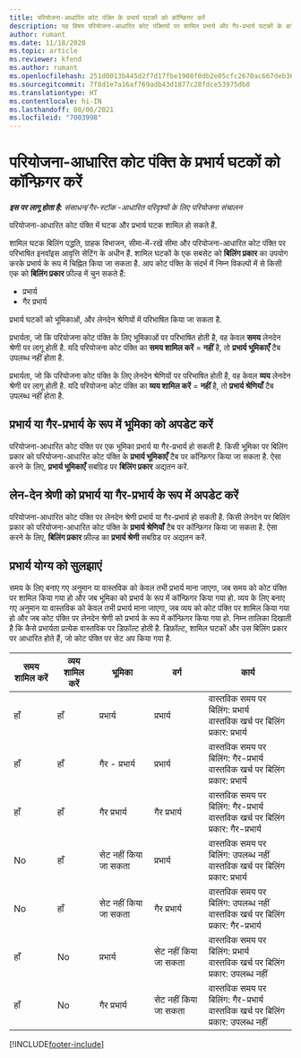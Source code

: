 ```yaml
---
title: परियोजना-आधारित कोट पंक्ति के प्रभार्य घटकों को कॉन्फ़िगर करें
description: यह विषय परियोजना-आधारित कोट पंक्तियों पर शामिल प्रभार्य और गैर-प्रभार्य घटकों के बारे में जानकारी प्रदान करता है.
author: rumant
ms.date: 11/18/2020
ms.topic: article
ms.reviewer: kfend
ms.author: rumant
ms.openlocfilehash: 251d0013b445d2f7d17fbe1908f0db2e05cfc2670ac667deb363c98f608a2aef
ms.sourcegitcommit: 7f8d1e7a16af769adb43d1877c28fdce53975db8
ms.translationtype: HT
ms.contentlocale: hi-IN
ms.lasthandoff: 08/06/2021
ms.locfileid: "7003998"
---
```

# <a name="configure-the-chargeable-components-of-a-project-based-quote-line"></a>परियोजना-आधारित कोट पंक्ति के प्रभार्य घटकों को कॉन्फ़िगर करें

_**इस पर लागू होता है:** संसाधन/गैर-स्टॉक -आधारित परिदृश्यों के लिए परियोजना संचालन_

परियोजना-आधारित कोट पंक्ति में घटक और प्रभार्य घटक शामिल हो सकते हैं.

शामिल घटक बिलिंग पद्धति, ग्राहक विभाजन, सीमा-में-रखें सीमा और परियोजना-आधारित कोट पंक्ति पर परिभाषित इनवॉइस आवृत्ति सेटिंग के अधीन हैं.
शामिल घटकों के एक सबसेट को **बिलिंग प्रकार** का उपयोग करके प्रभार्य के रूप में चिह्नित किया जा सकता है. आप कोट पंक्ति के संदर्भ में निम्न विकल्पों में से किसी एक को **बिलिंग प्रकार** फ़ील्ड में चुन सकते हैं:

   - प्रभार्य
   - गैर प्रभार्य

प्रभार्य घटकों को भूमिकाओं, और लेनदेन श्रेणियों में परिभाषित किया जा सकता है.

प्रभार्यता, जो कि परियोजना कोट पंक्ति के लिए भूमिकाओं पर परिभाषित होती है, वह केवल **समय** लेनदेन श्रेणी पर लागू होती है. यदि परियोजना कोट पंक्ति का **समय शामिल करें** = **नहीं** है, तो **प्रभार्य भूमिकाएँ** टैब उपलब्ध नहीं होता है.

प्रभार्यता, जो कि परियोजना कोट पंक्ति के लिए लेनदेन श्रेणियों पर परिभाषित होती है, वह केवल **व्यय** लेनदेन श्रेणी पर लागू होती है. यदि परियोजना कोट पंक्ति का **व्यय शामिल करें** = **नहीं** है, तो **प्रभार्य श्रेणियाँ** टैब उपलब्ध नहीं होता है.

## <a name="update-a-role-to-be-chargeable-or-non-chargeable"></a>प्रभार्य या गैर-प्रभार्य के रूप में भूमिका को अपडेट करें
परियोजना-आधारित कोट पंक्ति पर एक भूमिका प्रभार्य या गैर-प्रभार्य हो सकती है. किसी भूमिका पर बिलिंग प्रकार को परियोजना-आधारित कोट पंक्ति के **प्रभार्य भूमिकाएँ** टैब पर कॉन्फ़िगर किया जा सकता है. ऐसा करने के लिए, **प्रभार्य भूमिकाएँ** सबग्रिड पर **बिलिंग प्रकार** अद्यतन करें. 

## <a name="update-a-transaction-category-to-be-chargeable-or-non-chargeable"></a>लेन-देन श्रेणी को प्रभार्य या गैर-प्रभार्य के रूप में अपडेट करें
परियोजना-आधारित कोट पंक्ति पर लेनदेन श्रेणी प्रभार्य या गैर-प्रभार्य हो सकती है. किसी लेनदेन पर बिलिंग प्रकार को परियोजना-आधारित कोट पंक्ति के **प्रभार्य श्रेणियाँ** टैब पर कॉन्फ़िगर किया जा सकता है. ऐसा करने के लिए, **बिलिंग प्रकार** फ़ील्ड का **प्रभार्य श्रेणी** सबग्रिड पर अद्यतन करें. 

## <a name="resolve-chargeability"></a>प्रभार्य योग्य को सुलझाएं

समय के लिए बनाए गए अनुमान या वास्तविक को केवल तभी प्रभार्य माना जाएगा, जब समय को कोट पंक्ति पर शामिल किया गया हो और जब भूमिका को प्रभार्य के रूप में कॉन्फ़िगर किया गया हो.
व्यय के लिए बनाए गए अनुमान या वास्तविक को केवल तभी प्रभार्य माना जाएगा, जब व्यय को कोट पंक्ति पर शामिल किया गया हो और जब कोट पंक्ति पर लेनदेन श्रेणी को प्रभार्य के रूप में कॉन्फ़िगर किया गया हो. निम्न तालिका दिखाती है कि कैसे प्रभार्यता प्रत्येक वास्तविक पर डिफ़ॉल्ट होती है. डिफ़ॉल्ट, शामिल घटकों और उस बिलिंग प्रकार पर आधारित होते हैं, जो कोट पंक्ति पर सेट अप किया गया है.

| समय शामिल करें | व्यय शामिल करें | भूमिका | वर्ग | कार्य |
| --- | --- | --- | --- | --- |
| हाँ | हाँ | प्रभार्य | प्रभार्य | वास्तविक समय पर बिलिंग: प्रभार्य </br>वास्तविक खर्च पर बिलिंग प्रकार: प्रभार्य |
| हाँ | हाँ | गैर - प्रभार्य | प्रभार्य | वास्तविक समय पर बिलिंग: गैर-प्रभार्य </br>वास्तविक खर्च पर बिलिंग प्रकार: प्रभार्य |
| हाँ | हाँ | गैर प्रभार्य | गैर प्रभार्य | वास्तविक समय पर बिलिंग: गैर-प्रभार्य </br>वास्तविक खर्च पर बिलिंग प्रकार: गैर-प्रभार्य |
| No | हाँ | सेट नहीं किया जा सकता | प्रभार्य | वास्तविक समय पर बिलिंग: उपलब्ध नहीं </br>वास्तविक खर्च पर बिलिंग प्रकार: प्रभार्य |
| No | हाँ | सेट नहीं किया जा सकता | गैर प्रभार्य | वास्तविक समय पर बिलिंग: उपलब्ध नहीं </br>वास्तविक खर्च पर बिलिंग प्रकार: गैर-प्रभार्य |
| हाँ | No | प्रभार्य | सेट नहीं किया जा सकता | वास्तविक समय पर बिलिंग: प्रभार्य </br>वास्तविक खर्च पर बिलिंग प्रकार: उपलब्ध नहीं |
| हाँ | No | गैर प्रभार्य | सेट नहीं किया जा सकता | वास्तविक समय पर बिलिंग: गैर-प्रभार्य </br> वास्तविक खर्च पर बिलिंग प्रकार: उपलब्ध नहीं |


[!INCLUDE[footer-include](../includes/footer-banner.md)]